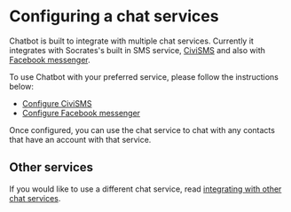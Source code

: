 # Configuring a chat services

Chatbot is built to integrate with multiple chat services. Currently it integrates with Socrates's built in SMS service, [CiviSMS](civisms.md) and also with [Facebook messenger](facebook.md).

To use Chatbot with your preferred service, please follow the instructions below:

- [Configure CiviSMS](civisms.md)
- [Configure Facebook messenger](facebook.md)

Once configured, you can use the chat service to chat with any contacts that have an account with that service.

## Other services

If you would like to use a different chat service, read [integrating with other chat services](other.md).
